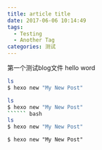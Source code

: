 ```yaml
---
title: article title
date: 2017-06-06 10:14:49
tags:
  - Testing
  - Another Tag
categories: 测试
---
```

第一个测试blog文件
hello word
``` bash
ls 
$ hexo new "My New Post"
```
``` bash
ls 
$ hexo new "My New Post"
`````` bash
ls 
$ hexo new "My New Post"
```
`$ hexo new "My New Post"`
